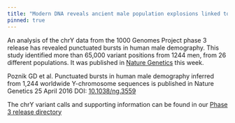 ```yaml
---
title: "Modern DNA reveals ancient male population explosions linked to migration and technology"
pinned: true
---
```


An analysis of the chrY data from the 1000 Genomes Project phase 3 release has revealed punctuated bursts in human male demography. This study identified more than 65,000 variant positions from 1244 men, from 26 different populations. It was published in [Nature Genetics](http://www.nature.com/ng/index.html) this week.

Poznik GD et al. Punctuated bursts in human male demography inferred from 1,244 worldwide Y-chromosome sequences is published in Nature Genetics 25 April 2016 DOI: [10.1038/ng.3559](http://dx.doi.org/10.1038/ng.3559)

The chrY variant calls and supporting information can be found in our [Phase 3 release directory](http://ftp.1000genomes.ebi.ac.uk/vol1/ftp/release/20130502/)
